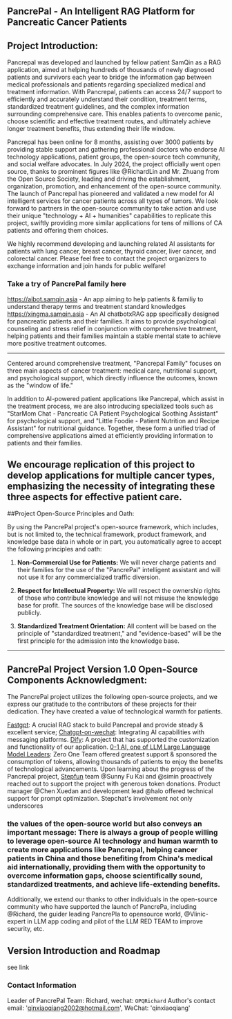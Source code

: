 ## PancrePal - An Intelligent RAG Platform for Pancreatic Cancer Patients


## Project Introduction:
Pancrepal was developed and launched by fellow patient SamQin as a RAG application, aimed at helping hundreds of thousands of newly diagnosed patients and survivors each year to bridge the information gap between medical professionals and patients regarding specialized medical and treatment information. With Pancrepal, patients can access 24/7 support to efficiently and accurately understand their condition, treatment terms, standardized treatment guidelines, and the complex information surrounding comprehensive care. This enables patients to overcome panic, choose scientific and effective treatment routes, and ultimately achieve longer treatment benefits, thus extending their life window.

Pancrepal has been online for 8 months, assisting over 3000 patients by providing stable support and gathering professional doctors who endorse AI technology applications, patient groups, the open-source tech community, and social welfare advocates. In July 2024, the project officially went open source, thanks to prominent figures like @RichardLin and Mr. Zhuang from the Open Source Society, leading and driving the establishment, organization, promotion, and enhancement of the open-source community.
The launch of Pancrepal has pioneered and validated a new model for AI intelligent services for cancer patients across all types of tumors. We look forward to partners in the open-source community to take action and use their unique "technology + AI + humanities" capabilities to replicate this project, swiftly providing more similar applications for tens of millions of CA patients and offering them choices.

We highly recommend developing and launching related AI assistants for patients with lung cancer, breast cancer, thyroid cancer, liver cancer, and colorectal cancer. Please feel free to contact the project organizers to exchange information and join hands for public welfare! 

### Take a try of PancrePal family here 

https://aibot.samqin.asia - An app aiming to help patients & familiy to understand therapy terms and treatment standard knowledges
https://xingma.samqin.asia - An AI chatbotxRAG app specifically designed for pancreatic patients and their families. It aims to provide psychological counseling and stress relief in conjunction with comprehensive treatment, helping patients and their families maintain a stable mental state to achieve more positive treatment outcomes.

---
Centered around comprehensive treatment, "Pancrepal Family" focuses on three main aspects of cancer treatment: medical care, nutritional support, and psychological support, which directly influence the outcomes, known as the "window of life."

In addition to AI-powered patient applications like Pancrepal, which assist in the treatment process, we are also introducing specialized tools such as "StarMom Chat - Pancreatic CA Patient Psychological Soothing Assistant" for psychological support, and "Little Foodie - Patient Nutrition and Recipe Assistant" for nutritional guidance. Together, these form a unified triad of comprehensive applications aimed at efficiently providing information to patients and their families.

We encourage replication of this project to develop applications for multiple cancer types, emphasizing the necessity of integrating these three aspects for effective patient care.
---

##Project Open-Source Principles and Oath:

By using the PancrePal project's open-source framework, which includes, but is not limited to, the technical framework, product framework, and knowledge base data in whole or in part, you automatically agree to accept the following principles and oath:

1. **Non-Commercial Use for Patients:** We will never charge patients and their families for the use of the "PancrePal" intelligent assistant and will not use it for any commercialized traffic diversion.

2. **Respect for Intellectual Property:** We will respect the ownership rights of those who contribute knowledge and will not misuse the knowledge base for profit. The sources of the knowledge base will be disclosed publicly.

3. **Standardized Treatment Orientation:** All content will be based on the principle of "standardized treatment," and "evidence-based" will be the first principle for the admission into the knowledge base.

---
## PancrePal Project Version 1.0 Open-Source Components Acknowledgment:
The PancrePal project utilizes the following open-source projects, and we express our gratitude to the contributors of these projects for their dedication. They have created a value of technological warmth for patients.

[Fastgpt](https://github.com/labring/FastGPT): A crucial RAG stack to build Pancrepal and provide steady & excellent service; 
[Chatgpt-on-wechat](https://github.com/zhayujie/chatgpt-on-wechat/tree/master): Integrating AI capabilities with messaging platforms.
[Dify](https://github.com/langgenius/dify): A project that has supported the customization and functionality of our application.
[0-1 AI, one of LLM Large Language Model Leaders](https://01.ai): Zero One Team offered greatest support & sponsored the consumption of tokens, allowing thousands of patients to enjoy the benefits of technological advancements.
Upon learning about the progress of the Pancrepal project, [Stepfun](https://stepfun.com) team @Sunny Fu Kai and @simin proactively reached out to support the project with generous token donations. Product manager @Chen Xuedan and development lead @halo offered technical support for prompt optimization. Stepchat's involvement not only underscores 
 ### the values of the open-source world but also conveys an important message: There is always a group of people willing to leverage open-source AI technology and human warmth to create more applications like Pancrepal, helping cancer patients in China and those benefiting from China's medical aid internationally, providing them with the opportunity to overcome information gaps, choose scientifically sound, standardized treatments, and achieve life-extending benefits.
Additionally, we extend our thanks to other individuals in the open-source community who have supported the launch of PancrePa, including @Richard, the guider leading PancrePla to opensource world, @Vlinic-expert in LLM app coding and pilot of the LLM RED TEAM to improve security, etc.


## Version Introduction and Roadmap
see link


### Contact Information
Leader of PancrePal Team: Richard, wechat: `OPQRichard`
Author's contact email: 'qinxiaoqiang2002@hotmail.com', WeChat: 'qinxiaoqiang'


